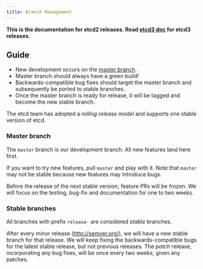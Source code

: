 ```yaml
---
title: Branch Management
---
```


**This is the documentation for etcd2 releases. Read [etcd3 doc][v3-docs] for etcd3 releases.**

[v3-docs]: ../docs.md#documentation

## Guide

* New development occurs on the [master branch][master].
* Master branch should always have a green build!
* Backwards-compatible bug fixes should target the master branch and subsequently be ported to stable branches.
* Once the master branch is ready for release, it will be tagged and become the new stable branch.

The etcd team has adopted a *rolling release model* and supports one stable version of etcd.

### Master branch

The `master` branch is our development branch. All new features land here first.

If you want to try new features, pull `master` and play with it. Note that `master` may not be stable because new features may introduce bugs.

Before the release of the next stable version, feature PRs will be frozen. We will focus on the testing, bug-fix and documentation for one to two weeks.

### Stable branches

All branches with prefix `release-` are considered _stable_ branches.

After every minor release (http://semver.org/), we will have a new stable branch for that release. We will keep fixing the backwards-compatible bugs for the latest stable release, but not previous releases. The _patch_ release, incorporating any bug fixes, will be once every two weeks, given any patches.

[master]: https://github.com/coreos/etcd-with-comments/tree/master

